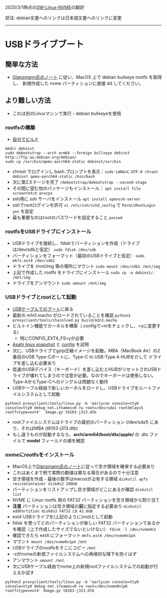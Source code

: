 2025/3/1時点の[SW-Linux-NVME](https://github.com/AsahiLinux/docs/blob/main/docs/SW-Linux-NVME.md)の翻訳

訳注: debian文書へのリンクは日本語文書へのリンクに変更

---
# USBドライブブート

## 簡単な方法
* [Glanzmann氏のノート](https://tg.st/u/asahi.txt) に従い、MacOS 上で debian bullseye rootfs を取得し、
新規作成した nvme パーティションに直接 dd してください。

## より難しい方法
 * これは別のLinuxマシンで実行 - debian bullseyeを使用

### rootfsの構築
* [自分でビルド](https://www.debian.org/releases/stretch/arm64/apds03.html.ja)

```
mkdir debinst
sudo debootstrap --arch arm64 --foreign bullseye debinst http://ftp.au.debian.org/debian/
sudo cp /usr/bin/qemu-aarch64-static debinst/usr/bin
```
  * chroot でログインし bash プロンプトを表示：`sudo LANG=C.UTF-8 chroot debinst qemu-aarch64-static /bin/bash`
  * 次に第2ステージを完了 `/debootstrap/debootstrap --second-stage`
  * その間に望む他のパッケージもインストール： `apt install file screenfetch procps`
  * ssh用に ssh サーバをインストール `apt install openssh-server`
  * sshでrootログインを許可 `vi /etc/ssh/sshd_config` で `PermitRootLogin yes` を設定
  * 最も重要なのはrootのパスワードを設定すること `passwd` 

### rootfsをUSBドライブにインストール
  * USBドライブを接続し、fdiskでパーティションを作成（ドライブは/dev/sdbと仮定） `sudo fdisk /dev/sdb`
  * パーティションをフォーマット（最初のUSBドライブと仮定） `sudo mkfs.ext4 /dev/sdb1`
  * ドライブを /mnt/img 等の場所にマウント `sudo mount /dev/sdb1 /mnt/img`
  * 上記で作成した rootfs をドライブにインストール `sudo cp -a debinst/. /mnt/img`
  * ドライブをアンマウント `sudo umount /mnt/img`

### USBドライブとrootとして起動
  * [USBケーブルでのブート](SW-Linux.md#usb%E3%82%B1%E3%83%BC%E3%83%96%E3%83%AB%E3%81%A7linux%E3%82%92%E5%AE%9F%E8%A1%8C)に戻る
  * 最新の m1n1.macho がロードされていることを確認 `python3 proxyclient/tools/chainload.py build/m1n1.macho`
  * ビルトイン機能でカーネルを構築（.configで=mをチェックし、=yに変更する）
    * 特にCONFIG_EXT4_FS=yが必要
  * [Asahi linux snapshot](https://github.com/amworsley/AsahiLinux/tree/asahi-kbd) と [config](https://raw.githubusercontent.com/amworsley/asahi-wiki/main/images/config-keyboard+nvme) を試用
  * 次に、USBドライブでgzip圧縮イメージを起動。MBA（MacBook Air）の2番目のUSB Type-Cポートに、Type-C to USB-Type A HUBを介して
ドライブを差し込む必要あり
  * 低速のUSBデバイス（キーボード）を差し込むとHUBがリセットされUSBドライブが壊れてしまうので注意が必要。なのでキーボードは使用しない。
Type-AからType-Cへのドングルは問題なく動作
  * USBケーブル経由で新しいカーネルをロードし、USBドライブをルートファイルシステムとして起動
```
python3 proxyclient/tools/linux.py -b 'earlycon console=tty0  console=tty0 debug net.ifnames=0 rw root=/dev/sda1 rootdelay=5 rootfstype=ext4'  Image.gz t8103-j313.dtb
```
  * rootファイルシステムはドライブの最初のパーティション (/dev/sda1) にあり、それはMBA (t8103-j313.dtb) 
  * もし違うものが起動するなら、**arch/arm64/boot/dts/apple/** の .dts ファイルで **model** フィールドの値を確認

### nvmeにrootfsをインストール
 * MacOS上で[Glanzmann氏のノート](https://tg.st/u/asahi.txt)に従って空き領域を確保する必要あり
 * これはあくまで例で実際の数値は異なる場合があるので十分注意
 * 空き領域を作成 - 最後の数字はmacosが占有する領域 `diskutil apfs resizeContainer disk0s2 200GB`
 * パーティションをリストアップし空き領域がどこにあるか確認 `diskutil list`
 * NVME に Linux rootfs 用の FAT32 パーティションを空き領域から割り当て
 * **注意** パーティションは空き領域の**前**に指定する必要あり `diskutil addPartition disk0s3 FAT32 LB 42.6GB`
 * ext4 USBドライブを(上記のように)rootとして起動
 * fdisk を使ってどのパーティションが新しい FAT32 パーティションであるかを確認（上で作成したサイズでないといけない） `fdisk -l /dev/nvme0n1`
 * 確認できたら ext4 にフォーマット `mkfs.ext4 /dev/nvme0n1p4`
 * マウント `mount /dev/nvme0n1p4 /mnt`
 * USBドライブのrootfsをそこにコピー `/mnt`
 * -xがnvmeの新規ファイルシステムへの再帰的な降下を防ぐはず
 * アンマウント `umount /mnt`.
 * 次にUSBケーブル経由でnvme上の新規rootファイルシステムでの起動が行えるか試す

```
python3 proxyclient/tools/linux.py -b 'earlycon console=tty0  console=tty0 debug net.ifnames=0 rw root=/dev/nvme0n1p6 rootfstype=ext4' Image.gz t8103-j313.dtb
```
